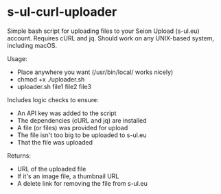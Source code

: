 # s-ul-curl-uploader

Simple bash script for uploading files to your Seion Upload (s-ul.eu) account. Requires cURL and jq. Should work on any UNIX-based system, including macOS.

Usage:
- Place anywhere you want (/usr/bin/local/ works nicely)
- chmod +x ./uploader.sh
- uploader.sh file1 file2 file3

Includes logic checks to ensure:
- An API key was added to the script
- The dependencies (cURL and jq) are installed
- A file (or files) was provided for upload
- The file isn't too big to be uploaded to s-ul.eu
- That the file was uploaded

Returns:
- URL of the uploaded file
- If it's an image file, a thumbnail URL
- A delete link for removing the file from s-ul.eu

